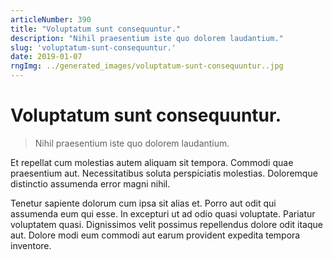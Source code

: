 ```yaml
---
articleNumber: 390
title: "Voluptatum sunt consequuntur."
description: "Nihil praesentium iste quo dolorem laudantium."
slug: 'voluptatum-sunt-consequuntur.'
date: 2019-01-07
rngImg: ../generated_images/voluptatum-sunt-consequuntur..jpg
---
```


# Voluptatum sunt consequuntur.

> Nihil praesentium iste quo dolorem laudantium.

Et repellat cum molestias autem aliquam sit tempora. Commodi quae praesentium aut. Necessitatibus soluta perspiciatis molestias. Doloremque distinctio assumenda error magni nihil.
 Tenetur sapiente dolorum cum ipsa sit alias et. Porro aut odit qui assumenda eum qui esse. In excepturi ut ad odio quasi voluptate. Pariatur voluptatem quasi. Dignissimos velit possimus repellendus dolore odit itaque aut. Dolore modi eum commodi aut earum provident expedita tempora inventore.
